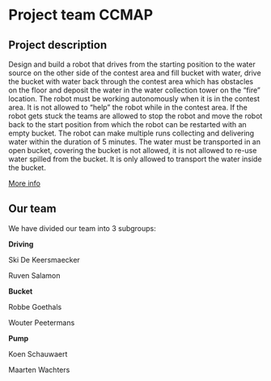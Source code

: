 # Project team CCMAP
## Project description
Design and build a robot that drives from the starting position to the water source on the other side of the contest area and fill  bucket with water, drive the bucket with water back through the contest area which has obstacles on the floor and deposit the water in the water collection tower on the “fire” location.
The robot must be working autonomously when it is in the contest area. It is not allowed to “help” the robot while in the contest area. If the robot gets stuck the teams are allowed to stop the robot and move the robot back to the start position from which the robot can be restarted with an empty bucket. The robot can make multiple runs collecting and delivering water within the duration of 5 minutes. The water must be transported in an open bucket, covering the bucket is not allowed, it is not allowed to re-use water spilled from the bucket. It is only allowed to transport the water inside the bucket. 

[More info](http://www.ccm.nl/en/assignment-2017/assignment-2017.html)

## Our team

  We have divided our team into 3 subgroups:
  
  **Driving**
  
  Ski De Keersmaecker
  
  Ruven Salamon
  
  **Bucket**
  
  Robbe Goethals
  
  Wouter Peetermans
  
  **Pump**
  
  Koen Schauwaert
  
  Maarten Wachters
